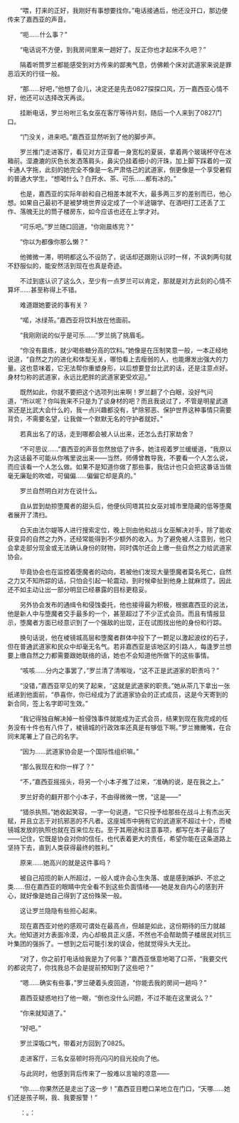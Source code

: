 　　“喂，打来的正好，我刚好有事想要找你。”电话接通后，他还没开口，那边便传来了嘉西亚的声音。

　　“呃……什么事？”

　　“电话说不方便，到我房间里来一趟好了。反正你也才起床不久吧？”

　　隔着听筒罗兰都能感受到对方传来的鄙夷气息，仿佛赖个床对武道家来说是罪恶滔天的行径一般。

　　“那……好吧，”他想了会儿，决定还是先去0827探探口风，万一嘉西亚心情不好，他还可以选择改天再谈。

　　挂断电话，罗兰吩咐三名女巫在客厅等待片刻，随后一个人来到了0827门口。

　　“门没关，进来吧。”嘉西亚显然听到了他的脚步声。

　　罗兰推门走进客厅，看见对方正穿着一身宽松的夏装，拿着两个玻璃杯守在冰箱前。湿漉漉的灰色长发洒落肩头，鼻尖仍挂着细小的汗珠，加上脚下踩着的一双卡通人字拖，此刻的她完全不像是一名严肃恪己的武道家，倒更像是一个享受暑假的普通大学生，“想喝什么？白开水、茶、可乐……都有冰的。”

　　也是，嘉西亚的实际年龄和自己相差本就不大，最多两三岁的差别而已，他心想。如果自己最初不是被梦境世界设定成了一个半途辍学、在酒吧打工还丢了工作、落魄无比的筒子楼房东，如今应该也还在上学才对。

　　“可乐吧。”罗兰随口回道，“你刚晨练完？”

　　“你以为都像你那么懒？”

　　他微微一滞，明明都这么不设防了，说话却还跟刚认识时一样，不讽刺两句就不舒服似的，能安然活到现在也真是奇迹。

　　不过到底认识了这么久，至少有一点罗兰可以肯定，那就是对方此刻的心情不算坏……甚至称得上不错。

　　难道跟她要说的事有关？

　　“喏，冰绿茶。”嘉西亚将饮料放在他面前。

　　“我刚刚说的似乎是可乐……”罗兰挑了挑眉毛。

　　“你没有晨练，就少喝些糖分高的饮料。”她像是在压制笑意一般，一本正经地说道，“自然之力的进化和体型无关，哪怕看上去瘦弱的人，也能爆发出强大的力量。这也意味着，它无法帮你重塑身形，以后想要登台比武的话，还是注意点好。身材匀称的武道家，永远比肥胖的武道家更受欢迎。”

　　既然如此，你就不要把这个选项列出来啊！罗兰翻了个白眼，没好气问道，“所以呢？你叫我来不只是为了谈身材的吧？而且我说过了，不管是明星武道家还是比武大会什么的，我一点兴趣都没有，铲除邪恶、保护世界这种事情只需要背负，不需要名望，让我做一个默默无名的守护者就好。”

　　若真出名了的话，走到哪都会被人认出来，还怎么去打家劫舍？

　　“不可思议……”嘉西亚的声音忽然放低了许多，她注视着罗兰缓缓道，“我原以为这话最不可能从你嘴里说出来——当然，师傅曾教导我，不要看一个人怎么说，而应该看一个人怎么做。如果不是知道你做了那些事，我估计也只会把这番话当做毫无廉耻的吹嘘，可偏偏……偏偏它却是真的。”

　　罗兰自然明白对方在说什么。

　　自从尝到劫掠堕魔者的甜头后，他便伙同塔其拉女巫对城市里隐藏的低等堕魔者展开了清扫。

　　白天由法尔媞等人进行搜索定位，晚上则由他和战斗女巫解决对手，除了能收获变异的自然之力外，还经常能得到不少额外的收入。为了避免被人注意到，他只会拿走部分现金或无法确认身份的财物，同时偶尔还会上缴一些自然之力给武道家协会。

　　毕竟协会也在监控着堕魔者的动向，若被他们发现大量堕魔者莫名死亡，自然之力又不知所踪的话，只怕会引起一轮震动，到时候牵扯到他身上就麻烦了。因此还不如主动让出一部分明显已经暴露的目标更稳妥。

　　另外协会发布的通缉令和侵蚀委托，他也接得最为积极，根据嘉西亚的说法，他是新人中与堕魔者交手最多的一个，甚至超过了不少正式会员。而且有情报显示，堕魔者方面已经意识到了一个强敌的出现，正在试图找出他的身份和行踪。

　　换句话说，他在棱镜城高层和堕魔者群体中投下了一颗足以激起波纹的石子，但在普通武道家和民众中却毫无名气。若非嘉西亚是该地区的引路人，每逢罗兰想要上缴自然之力都需要跟她联络的话，她也不会知道他所做下的这些事情。

　　“咳咳……分内之事罢了，”罗兰清了清喉咙，“这不正是武道家的职责吗？”

　　“没错，”嘉西亚罕见的笑了起来，“这就是武道家的职责。”她从茶几下拿出一张纸递到他面前，“恭喜你，你已经成为了武道家协会的正式成员，这是今天寄到的新合同，签上名字即可生效。”

　　“我记得独自解决掉一桩侵蚀事件就能成为正式会员，结果到现在我完成的任务没有十件也有八件了，棱镜城的行政效率还真是有够低下啊。”罗兰撇撇嘴，在合同末尾署上了自己的名字。

　　“因为……武道家协会是一个国际性组织嘛。”

　　“那么我现在和你一样了？”

　　“不，”嘉西亚摇摇头，将另一个小本子推了过来，“准确的说，是在我之上。”

　　罗兰好奇的翻开那个小本子，不由得微微一愣，“这是——”

　　“猎杀执照。”她收起笑容，一字一句说道，“它只授予给那些在战斗上有杰出天赋，并且立志于对抗邪恶的不凡者。这座城市中拥有它的武道家不超过十个，而棱镜城发放的执照也就在百来位左右。至于其用途和注意事项，都写在本子最后了——记住，它既是协会对你的信任，也代表着更大的责任，希望你能在这条道路上坚持下去，直到人类获得最终的胜利。”

　　原来……她高兴的就是这件事吗？

　　被自己招揽的新人所超过，一般人或许会心生失落、或是感到嫉妒、不忿之类……但在嘉西亚的眼睛中完全看不到这些负面情绪——她是发自内心的感到开心，就好像是她自己得到了这份殊荣一般。

　　这让罗兰隐隐有些担心起来。

　　现在嘉西亚对他的感观可谓处在最高点，但越是如此，这份期待的压力就越大。他知道对方表面冷漠，内心却极具正义感，不然也不会帮助筒子楼居民对抗三叶集团的强拆了。一想到之后可能引发的误会，他就觉得头大无比。

　　“对了，你之前打电话给我是为了何事？”嘉西亚惬意地喝了口茶，“我要交代的都说完了，你找我总不会是提前预知到了这些吧？”

　　“嗯……确实有些事，”罗兰硬着头皮回道，“你能去我的房间一趟吗？”

　　嘉西亚疑惑地扫了他一眼，“倒也没什么问题，不过不能在这里说么？”

　　“你来就知道了。”

　　“好吧。”

　　罗兰深吸口气，带着对方回到了0825。

　　走进客厅，三名女巫顿时将亮闪闪的目光投向了他。

　　与此同时，他感到背后传来了一股难以言喻的凉意——

　　“你……你果然还是走出了这一步！”嘉西亚目瞪口呆地立在门口，“天哪……她们还是孩子啊，我、我要报警！”

　　：。：
